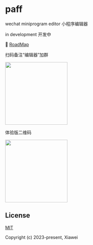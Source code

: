 # paff

wechat miniprogram editor 小程序编辑器

in development 开发中

🔨 [RoadMap](https://github.com/xiaweiss/paff/issues/10)

扫码备注“编辑器”加群

<img width="200" src="https://github.com/xiaweiss/paff/assets/17960084/7f225936-4e8e-466d-b884-2e7618b26c1d" />

体验版二维码

<img width="200" src="https://github.com/xiaweiss/paff/assets/17960084/9b8f8f4c-3666-4d19-bfa5-c599e53f8beb" />


<!-- <img width="467" src="https://github.com/xiaweiss/paff/assets/17960084/907e8fca-de2b-4fc5-ad03-5e600725a18a" /> -->

## License

[MIT](https://opensource.org/licenses/MIT)

Copyright (c) 2023-present, Xiawei
